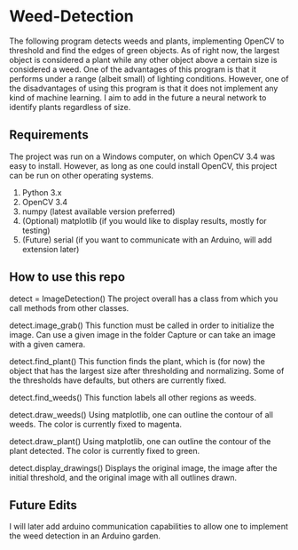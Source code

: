 # Weed-Detection

The following program detects weeds and plants, implementing OpenCV 
to threshold and find the edges of green objects. As of right now, 
the largest object is considered a plant while any other object above 
a certain size is considered a weed. One of the advantages of this 
program is that it performs under a range (albeit small) of lighting 
conditions. However, one of the disadvantages of using this program is 
that it does not implement any kind of machine learning. I aim to add 
in the future a neural network to identify plants regardless of size.

## Requirements
The project was run on a Windows computer, on which OpenCV 3.4 was easy to 
install. However, as long as one could install OpenCV, this project can be 
run on other operating systems.

1. Python 3.x
2. OpenCV 3.4
3. numpy (latest available version preferred)
4. (Optional) matplotlib (if you would like to display results, mostly for 
testing)
5. (Future) serial (if you want to communicate with an Arduino, will add 
extension later)

## How to use this repo
detect = ImageDetection()
The project overall has a class from which you call methods from other classes.

detect.image_grab()
This function must be called in order to initialize the image. Can use a given
image in the folder Capture or can take an image with a given camera.

detect.find_plant()
This function finds the plant, which is (for now) the object that has the 
largest size after thresholding and normalizing. Some of the thresholds have 
defaults, but others are currently fixed.

detect.find_weeds()
This function labels all other regions as weeds.

detect.draw_weeds()
Using matplotlib, one can outline the contour of all weeds. 
The color is currently fixed to magenta.

detect.draw_plant()
Using matplotlib, one can outline the contour of the plant detected. 
The color is currently fixed to green.

detect.display_drawings()
Displays the original image, the image after the initial threshold, and the 
original image with all outlines drawn.

## Future Edits
I will later add arduino communication capabilities to allow one to implement 
the weed detection in an Arduino garden.